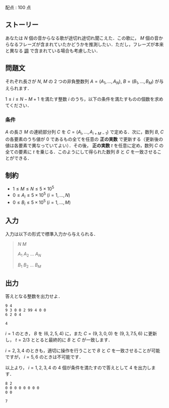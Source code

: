 配点 : $100$ 点

## ストーリー

あなたは $N$ 個の音からなる歌が途切れ途切れ聞こえた．この歌に， $M$ 個の音からなるフレーズが含まれていたかどうかを推測したい．ただし，フレーズが本来と異なる [調](https://ja.wikipedia.org/wiki/%E8%AA%BF) で含まれている場合も考慮したい．

## 問題文

それぞれ長さが $N$, $M$ の 2 つの非負整数列 $A = (A_1, \dots, A_N)$, $B = (B_1, \dots, B_M)$ が与えられます．

$1 \le i \le N - M + 1$ を満たす整数 $i$ のうち，以下の条件を満たすものの個数を求めてください．

### 条件

$A$ の長さ $M$ の連続部分列 $C$ を $C = (A_i, \dots, A_{i + M - 1})$ で定める．次に，数列 $B$, $C$ の各要素のうち値が $0$ であるもの全てを任意の **正の実数** で更新する（更新後の値は各要素で異なっていてよい）．その後， **正の実数** $t$ を任意に定め，数列 $C$ の全ての要素に $t$ を乗じる．このようにして得られた数列 $B$ と $C$ を一致させることができる．

## 制約

- $1 \leq M \leq N \leq 5 \times 10^5$
- $0 \leq A_i \leq 5 \times 10^5$ $(i = 1, \ldots, N)$
- $0 \leq B_i \leq 5 \times 10^5$ $(i = 1, \ldots, M)$

## 入力

入力は以下の形式で標準入力から与えられる．

> $N \ M$
> 
> $A_1 \ A_2 \ \dots \ A_N$
> 
> $B_1 \ B_2 \ \dots \ B_M$

## 出力

答えとなる整数を出力せよ．

```input1
9 4
9 3 0 0 2 99 4 0 0
6 2 0 4
```

```output1
4
```

$i = 1$ のとき， $B$ を $(6, 2, 5, 4)$ に，また $C = (9, 3, 0, 0)$ を $(9, 3, 7.5, 6)$ に更新し， $t = 2/3$ ととると最終的に $B$ と $C$ が一致します．

$i = 2, 3, 4$ のときも，適切に操作を行うことで $B$ と $C$ を一致させることが可能ですが， $i = 5, 6$ のときは不可能です．

以上より， $i = 1, 2, 3, 4$ の $4$ 個が条件を満たすので答えとして $4$ を出力します．

```input2
8 2
0 0 0 0 0 0 0 0
0 0
```

```output2
7
```